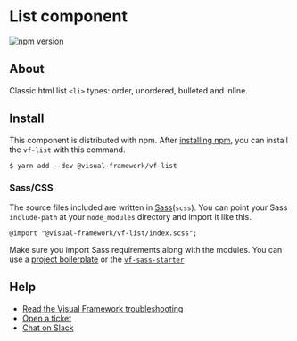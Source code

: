 # List component

[![npm version](https://badge.fury.io/js/%40visual-framework%2Fvf-list.svg)](https://badge.fury.io/js/%40visual-framework%2Fvf-list)

## About

Classic html list `<li>` types: order, unordered, bulleted and inline.

## Install

This component is distributed with npm. After [installing npm](https://www.npmjs.com/get-npm), you can install the `vf-list` with this command.

```
$ yarn add --dev @visual-framework/vf-list
```

### Sass/CSS

The source files included are written in [Sass](http://sass-lang.com)(`scss`). You can point your Sass `include-path` at your `node_modules` directory and import it like this.

```
@import "@visual-framework/vf-list/index.scss";
```

Make sure you import Sass requirements along with the modules. You can use a [project boilerplate](https://stable.visual-framework.dev/building/) or the [`vf-sass-starter`](https://stable.visual-framework.dev/components/vf-sass-starter/)

## Help

- [Read the Visual Framework troubleshooting](https://stable.visual-framework.dev/troubleshooting/)
- [Open a ticket](https://github.com/visual-framework/vf-core/issues)
- [Chat on Slack](https://join.slack.com/t/visual-framework/shared_invite/enQtNDAxNzY0NDg4NTY0LWFhMjEwNGY3ZTk3NWYxNWVjOWQ1ZWE4YjViZmY1YjBkMDQxMTNlNjQ0N2ZiMTQ1ZTZiMGM4NjU5Y2E0MjM3ZGQ)
